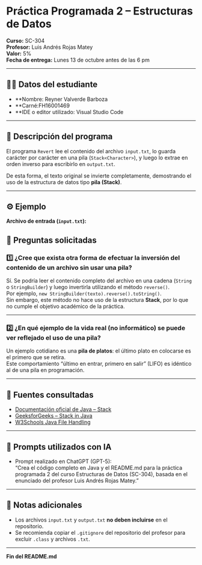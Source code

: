# Práctica Programada 2 – Estructuras de Datos

**Curso:** SC-304  
**Profesor:** Luis Andrés Rojas Matey  
**Valor:** 5%  
**Fecha de entrega:** Lunes 13 de octubre antes de las 6 pm  

---

## 👨‍💻 Datos del estudiante
- **Nombre: Reyner Valverde Barboza  
- **Carné:FH16001469
- **IDE o editor utilizado: Visual Studio Code  

---

## 🧠 Descripción del programa
El programa `Revert` lee el contenido del archivo `input.txt`, lo guarda carácter por carácter en una pila (`Stack<Character>`), y luego lo extrae en orden inverso para escribirlo en `output.txt`.

De esta forma, el texto original se invierte completamente, demostrando el uso de la estructura de datos tipo **pila (Stack)**.

---

## ⚙️ Ejemplo
**Archivo de entrada (`input.txt`):**


## 💭 Preguntas solicitadas

### 1️⃣ ¿Cree que exista otra forma de efectuar la inversión del contenido de un archivo sin usar una pila?
Sí. Se podría leer el contenido completo del archivo en una cadena (`String` o `StringBuilder`) y luego invertirla utilizando el método `reverse()`.  
Por ejemplo, `new StringBuilder(texto).reverse().toString()`.  
Sin embargo, este método no hace uso de la estructura **Stack**, por lo que no cumple el objetivo académico de la práctica.

---

### 2️⃣ ¿En qué ejemplo de la vida real (no informático) se puede ver reflejado el uso de una pila?
Un ejemplo cotidiano es una **pila de platos**: el último plato en colocarse es el primero que se retira.  
Este comportamiento “último en entrar, primero en salir” (LIFO) es idéntico al de una pila en programación.

---

## 🔗 Fuentes consultadas
- [Documentación oficial de Java – Stack](https://docs.oracle.com/en/java/javase/21/docs/api/java.base/java/util/Stack.html)
- [GeeksforGeeks – Stack in Java](https://www.geeksforgeeks.org/stack-class-in-java/)
- [W3Schools Java File Handling](https://www.w3schools.com/java/java_files.asp)

---

## 🤖 Prompts utilizados con IA
- Prompt realizado en ChatGPT (GPT-5):  
  “Crea el código completo en Java y el README.md para la práctica programada 2 del curso Estructuras de Datos (SC-304), basada en el enunciado del profesor Luis Andrés Rojas Matey.”

---

## 🧾 Notas adicionales
- Los archivos `input.txt` y `output.txt` **no deben incluirse** en el repositorio.  
- Se recomienda copiar el `.gitignore` del repositorio del profesor para excluir `.class` y archivos `.txt`.

---

**Fin del README.md**
